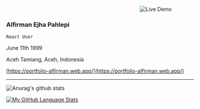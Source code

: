 <p align="center">
 <svg>
  <img src="https://i.ibb.co/0yHXxWL/ezgif-com-gif-maker-1.gif" alt="Live Demo" />
 </svg>
</p>


### Alfirman Ejha Pahlepi
`React User`

June 11th 1999

Aceh Tamiang, Aceh, Indonesia

[https://portfolio-alfirman.web.app/](https://portfolio-alfirman.web.app/)

--------------------

![Anurag's github stats](https://github-readme-stats.vercel.app/api?username=ezza022&count_private=true)

[![My GitHub Language Stats](https://github-readme-stats.vercel.app/api/top-langs/?username=ezza022&langs_count=8&layout=compact)]()
